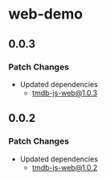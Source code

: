 # web-demo

## 0.0.3

### Patch Changes

- Updated dependencies
  - tmdb-js-web@1.0.3

## 0.0.2

### Patch Changes

- Updated dependencies
  - tmdb-js-web@1.0.2
